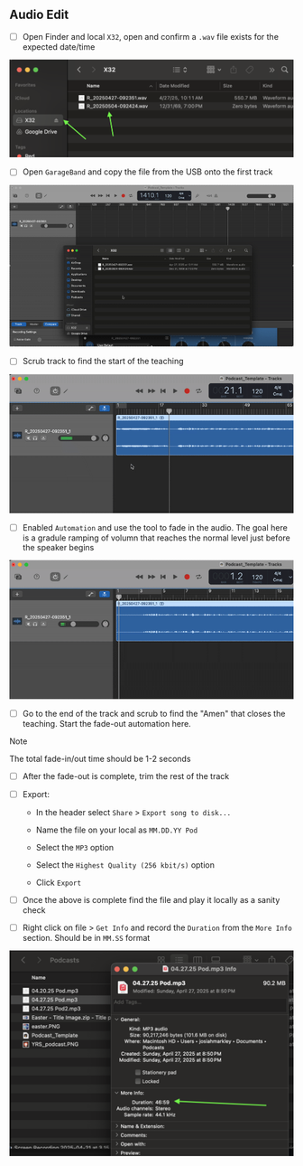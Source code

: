 ## Audio Edit

- [ ] Open Finder and local `X32`, open and confirm a `.wav` file exists for the expected date/time

![image](pictures/gb-wav-finder.png)

- [ ] Open `GarageBand` and copy the file from the USB onto the first track

![image](pictures/gb-wav-file-import.gif)

- [ ] Scrub track to find the start of the teaching

![image](pictures/gb-trim.gif)

- [ ] Enabled `Automation` and use the tool to fade in the audio. The goal here is a gradule ramping of volumn that reaches the normal level just before the speaker begins

![image](pictures/gb-automation-fade-in.gif)

- [ ] Go to the end of the track and scrub to find the "Amen" that closes the teaching. Start the fade-out automation here. 

> [!NOTE]
> The total fade-in/out time should be 1-2 seconds

- [ ] After the fade-out is complete, trim the rest of the track

- [ ] Export:

   - In the header select `Share` > `Export song to disk...`

   - Name the file on your local as `MM.DD.YY Pod`

   - Select the `MP3` option 

   - Select the `Highest Quality (256 kbit/s)` option

   - Click `Export`



- [ ] Once the above is complete find the file and play it locally as a sanity check

- [ ] Right click on file > `Get Info` and record the `Duration` from the `More Info` section. Should be in `MM.SS` format

![image](pictures/finder-more-info.png)